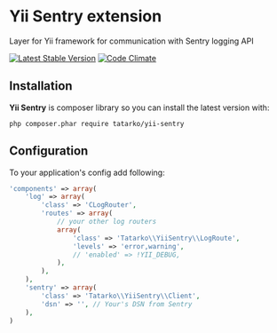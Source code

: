 # Yii Sentry extension
Layer for Yii framework for communication with Sentry logging API

[![Latest Stable Version](https://poser.pugx.org/tatarko/yii-sentry/v/stable.png)](https://packagist.org/packages/tatarko/yii-sentry)
[![Code Climate](https://codeclimate.com/github/tatarko/yii-slack/badges/gpa.png)](https://codeclimate.com/github/tatarko/yii-sentry)

## Installation

**Yii Sentry** is composer library so you can install the latest version with:

```shell
php composer.phar require tatarko/yii-sentry
```

## Configuration

To your application's config add following:

```php
'components' => array(
	'log' => array(
		'class' => 'CLogRouter',
		'routes' => array(
			// your other log routers
			array(
				'class' => 'Tatarko\\YiiSentry\\LogRoute',
				'levels' => 'error,warning',
				// 'enabled' => !YII_DEBUG,
			),
		),
	),
	'sentry' => array(
		'class' => 'Tatarko\\YiiSentry\\Client',
		'dsn' => '', // Your's DSN from Sentry
	),
)
```
